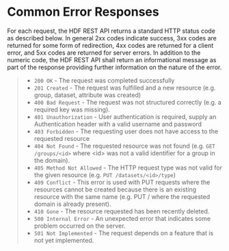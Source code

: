 Common Error Responses
======================

For each request, the HDF REST API returns a standard HTTP status code as described below. In general 2xx codes indicate success, 3xx codes are returned for some form of redirection, 4xx codes are returned for a client error, and 5xx codes are returned for server errors. In addition to the numeric code, the HDF REST API shall return an informational message as part of the response providing further information on the nature of the error.

> -   `200 OK` - The request was completed successfully
> -   `201 Created` - The request was fulfilled and a new resource (e.g. group, dataset, attribute was created)
> -   `400 Bad Request` - The request was not structured correctly (e.g. a required key was missing).
> -   `401 Unauthorization` - User authentication is required, supply an Authentication header with a valid username and password
> -   `403 Forbidden` - The requesting user does not have access to the requested resource
> -   `404 Not Found` - The requested resource was not found (e.g. `GET /groups/<id>` where &lt;id&gt; was not a valid identifier for a group in the domain).
> -   `405 Method Not Allowed` - The HTTP request type was not valid for the given resource (e.g. `PUT /datasets/<id>/type`)
> -   `409 Conflict` - This error is used with PUT requests where the resources cannot be created because there is an existing resource with the same name (e.g. PUT / where the requested domain is already present).
> -   `410 Gone` - The resource requested has been recently deleted.
> -   `500 Internal Error` - An unexpected error that indicates some problem occurred on the server.
> -   `501 Not Implemented` - The request depends on a feature that is not yet implemented.

